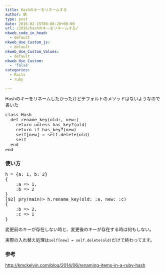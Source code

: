 ```yaml
---
title: Hashのキーをリネームする
author: 鉄
type: post
date: 2016-02-15T06:08:20+00:00
url: /2016/hashのキーをリネームする/
nkweb_code_in_head:
  - default
nkweb_Use_Custom_js:
  - default
nkweb_Use_Custom_Values:
  - default
nkweb_Use_Custom:
  - 'false'
categories:
  - Rails
  - ruby

---
```

Hashのキーをリネームしたかったけどデフォルトのメソッドはないようなので書いた

<pre class="lang:ruby decode:true " >class Hash
  def rename_key(old:, new:)
    return unless has_key?(old)
    return if has_key?(new)
    self[new] = self.delete(old)
    self
  end
end</pre>

### 使い方

<pre class="lang:ruby decode:true " >h = {a: 1, b: 2}
{
    :a =&gt; 1,
    :b =&gt; 2
}
[92] pry(main)&gt; h.rename_key(old: :a, new: :c)
{
    :b =&gt; 2,
    :c =&gt; 1
}</pre>

変更前のキーが存在しない時と、変更後のキーが存在する時は何もしない。
  
実際の入れ替え処理は`self[new] = self.delete(old)`だけで終わってます。

### 参考

http://kmckelvin.com/blog/2014/06/renaming-items-in-a-ruby-hash


